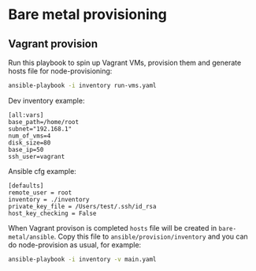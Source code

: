 # Bare metal provisioning

## Vagrant provision

Run this playbook to spin up Vagrant VMs, provision them and generate hosts file for node-provisioning:

```bash
ansible-playbook -i inventory run-vms.yaml
```

Dev inventory example:

```
[all:vars]
base_path=/home/root
subnet="192.168.1"
num_of_vms=4
disk_size=80
base_ip=50
ssh_user=vagrant
```

Ansible cfg example:

```
[defaults]
remote_user = root
inventory = ./inventory
private_key_file = /Users/test/.ssh/id_rsa
host_key_checking = False
```

When Vagrant provison is completed `hosts` file will be created in `bare-metal/ansible`. Copy this file to `ansible/provision/inventory` and you can do node-provision as usual, for example:

```bash
ansible-playbook -i inventory -v main.yaml
```
